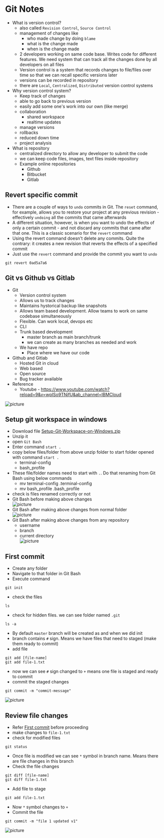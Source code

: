# Git Notes
* What is version control?
	* also called `Revision Control`, `Source Control`
	* management of changes like
		* who made change by doing `blame`
		* what is the change made
		* when is the change made
	* 2 developers working on same code base. Writes code for different features. We need system that can track all the changes done by all developers on all files
	* Version control is a system that records changes to file/files over time so that we can recall specific versions later
	* versions can be recorded in repository
	* there are `Local`, `Centralized`, `Distributed` version control systems
* Why version control system?
	* Keep track of changes
	* able to go back to previous version
	* easily add some one's work into our own (like merge)
	* collaboration
		* shared workspace
		* realtime updates
	* manage versions
	* rollbacks
	* reduced down time
	* project analysis
* What is repository
	* centralized directory to allow any developer to submit the code
	* we can keep code files, images, text files inside repository
	* Example online repositories
		* Github
		* Bitbucket
		* Gitlab
	
## Revert specific commit
* There are a couple of ways to `undo` commits in Git. The `reset` command, for example, allows you to restore your project at any previous revision - effectively `undoing` all the commits that came afterwards
* A different situation, however, is when you want to undo the effects of only a certain commit - and not discard any commits that came after that one. This is a classic scenario for the `revert` command
* Using the revert command doesn't delete any commits. Quite the contrary: it creates a new revision that reverts the effects of a specified commit
* Just use the `revert` command and provide the commit you want to `undo`
```
git revert 0ad5a7a6
```

## Git vs Github vs Gitlab
* Git
	* Version control system
	* Allows us to track changes
	* Maintains hystorical backup like snapshots
	* Allows team based development. Allow teams to work on same codebase simultaneously
	* Flexible. Can work local, devops etc
	* CLI
	* Trunk based development
		* master branch as main branch/trunk
		* we can create as many branches as needed and work
	* We have repo
		* Place where we have our code
* Github and Gitlab
	* Hosted Git in cloud
	* Web based
	* Open source
	* Bug tracker available
* Reference
	* Youtube - https://www.youtube.com/watch?reload=9&v=wpISo9TNjfU&ab_channel=IBMCloud

![picture](images/what-is-git.jpg)

## Setup git workspace in windows
* Download file [Setup-Git-Workspace-on-Windows.zip](Setup-Git-Workspace-on-Windows.zip)
* Unzip it
* open `Git Bash`
* Enter command `start .`
* copy below files/folder from above unzip folder to start folder opened with command `start .`
	* terminal-config
	* bash_profile
* These file/folder names need to start with `.`. Do that renaming from Git Bash using below commands
	* mv terminal-config .terminal-config
	* mv bash_profile .bash_profile
* check is files renamed correctly or not
* Git Bash before making above changes\
![picture](images/setup-workspace-in-windows-1.jpg)
* Git Bash after making above changes from normal folder\
![picture](images/setup-workspace-in-windows-2.jpg)
* Git Bash after making above changes from any repository
	* username
	* branch
	* current directory\
![picture](images/setup-workspace-in-windows-3.jpg)

## First commit
* Create any folder
* Navigate to that folder in Git Bash
* Execute command
```
git init
```
* check the files
```
ls
```
* check for hidden files. we can see folder named `.git`
```
ls -a
```
* By default `master` branch will be created as and when we did init
* branch contains `#` sign. Means we have files that need to staged (make them ready to commit)
* add file
```
git add [file-name]
git add file-1.txt
```
* now we can see `#` sign changed to `+` means one file is staged and ready to commit
* commit the staged changes
```
git commit -m "commit-message"
```
![picture](images/first-commit-1.jpg)

## Review file changes
* Refer [First commit](#first-commit) before proceeding
* make changes to `file-1.txt`
* check for modified files
```
git status
```
* Once file is modified we can see `` * `` symbol in branch name. Means there are file changes in this branch
* Check the file changes
```
git diff [file-name]
git diff file-1.txt
```
* Add file to stage
```
git add file-1.txt
```
* Now `` * `` symbol changes to `+`
* Commit the file
```
git commit -m "file 1 updated v1"
```
![picture](images/review-file-changes-1.jpg)